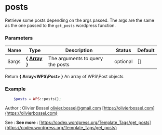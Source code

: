 # posts

Retrieve some posts depending on the args passed.
The args are the same as the one passed to the `get_posts` wordpress function.


### Parameters
Name  |  Type  |  Description  |  Status  |  Default
------------  |  ------------  |  ------------  |  ------------  |  ------------
$args  |  **{ [Array](http://php.net/manual/en/language.types.array.php) }**  |  The arguments to query the posts  |  optional  |  []

Return **{ Array<WPS\Post> }** An array of WPS\Post objects

### Example
```php
	$posts = WPS::posts();
```
Author : Olivier Bossel [olivier.bossel@gmail.com](mailto:olivier.bossel@gmail.com) [https://olivierbossel.com](https://olivierbossel.com)

See : **See more** : [https://codex.wordpress.org/Template_Tags/get_posts](https://codex.wordpress.org/Template_Tags/get_posts)